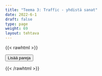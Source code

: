 ```yaml
---
title: "Teema 3: Traffic - yhdistä sanat"
date: 2022-6-1
draft: false
type: page
weight: 69
layout: tehtava
---
```

{{< rawhtml >}}
<link rel="stylesheet" type="text/css" href="/css/yhdistely.css"/>
<div id="nappulat">
<button id="lisaa">
Lisää pareja
</button>
</div>
<div id="kaikki"></div>
<div id="tehtava" class="grid grid-cols-2">
 <div><ul id="terms"> </ul></div>
 <div><ul id="defs"> </ul></div>

</div>


<script> 
 
 //Execute a JavaScript immediately after a page has been loaded
window.onload = function() {

  //Data for terms and definitions. This can be stored in a separate .js file, in a JSON file or here in the main file
     var data = {
       terms: [{
        
         index: 0, text: 'freight train'
    }, { index: 1, text: 'high-speed rail'
    }, { index: 2, text: 'lorry (BrE), truck (AmE)'
    }, { index: 3, text: 'regional / commuter / local train'
    }, { index: 4, text: 'tram'
    }, { index: 5, text: 'underground (BrE), subway (AmE)'
    }, { index: 6, text: 'vehicle'
    }, { index: 7, text: 'biker'
    }, { index: 8, text: 'co-driver'
    }, { index: 9, text: 'commuter'
    }, { index: 10, text: 'cyclist'
    }, { index: 11, text: 'motorist'
    }, { index: 12, text: 'passenger'
    }, { index: 13, text: 'pedestrian'
    }, { index: 14, text: 'traffic warden'
    }, { index: 15, text: 'accelerate'
    }, { index: 16, text: 'annual inspection, vehicle safety inspection, MOT (Ministry of Safety test)'
    }, { index: 17, text: 'annual vehicle tax'
    }, { index: 18, text: 'aviation'
    }, { index: 19, text: 'breathalyzer test'
    }, { index: 20, text: 'built-up area'
    }, { index: 21, text: 'bypass'
    }, { index: 22, text: 'car park (BrE), parking lot (AmE)'
    }, { index: 23, text: 'carpool'
    }, { index: 24, text: 'collision, crash'
    }, { index: 25, text: 'curb'
    }, { index: 26, text: 'cycling lane'
    }, { index: 27, text: 'detour, diversion'
    }, { index: 28, text: 'driving licence (BrE), driver’s license (AmE)'
    }, { index: 29, text: 'driving school'
    }, { index: 30, text: 'fast lane'
    }, { index: 31, text: 'fine, ticket'
    }, { index: 32, text: 'freight, cargo'
    }, { index: 33, text: 'gas station (AmE), service station (BrE)'
    }, { index: 34, text: 'head-on collision'
    }, { index: 35, text: 'highway'
    }, { index: 36, text: 'insurance'
    }, { index: 37, text: 'interchange'
    }, { index: 38, text: 'intersection, junction, crossroads'
    }, { index: 39, text: 'lane'
    }, { index: 40, text: 'lay-by (BrE), rest stop (AmE)'
    }, { index: 41, text: 'motorway (BrE), freeway (AmE), interstate (AmE)'
    }, { index: 42, text: 'one-way traffic'
    }, { index: 43, text: 'overtake (BrE), pass (AmE)'
    }, { index: 44, text: 'parallel parking'
    }, { index: 45, text: 'park'
    }, { index: 46, text: 'parking meter, parking app'
    }, { index: 47, text: 'parking space'
    }, { index: 48, text: 'pavement (BrE), sidewalk (AmE)'
    }, { index: 49, text: 'paving'
    }, { index: 50, text: 'pedestrian crossing (BrE), zebra crossing (BrE), crosswalk (AmE)'
    }, { index: 51, text: 'pile-up'
    }, { index: 52, text: 'public transport'
    }, { index: 53, text: 'rail, track'
    }, { index: 54, text: 'ramp, exit'
    }, { index: 55, text: 'reduce speed'
    }, { index: 56, text: 'refuel, fill the tank'
    }, { index: 57, text: 'right-of-way'
    }, { index: 58, text: 'ring road'
    }, { index: 59, text: 'road rage'
    }, { index: 60, text: 'road safety'
    }, { index: 61, text: 'roadworks'
    }, { index: 62, text: 'roundabout (BrE), traffic circle (AmE)'
    }, { index: 63, text: 'route'
    }, { index: 64, text: 'rush hour'
    }, { index: 65, text: 'shotgun'
    }, { index: 66, text: '(hard) shoulder'
    }, { index: 67, text: 'speed camera'
    }, { index: 68, text: 'speed limit'
    }, { index: 69, text: 'speed trap, radar'
    }, { index: 70, text: 'speeding'
    }, { index: 71, text: 'subway (BrE), underpass (AmE)'
    }, { index: 72, text: 'tailgating'
    }, { index: 73, text: 'toll, charge'
    }, { index: 74, text: 'traffic island'
    }, { index: 75, text: 'traffic jam, congestion'
    }, { index: 76, text: 'traffic regulation, rule of the road'
    }, { index: 77, text: 'traffic violation'

},

    ],
    definitions: [{
         index: 0, text: 'tavarajuna'
    }, { index: 1, text: 'luotijuna'
    }, { index: 2, text: 'rekka'
    }, { index: 3, text: 'taajamajuna'
    }, { index: 4, text: 'raitiovaunu'
    }, { index: 5, text: 'metro'
    }, { index: 6, text: 'ajoneuvo'
    }, { index: 7, text: 'moottoripyöräilijä, polkupyöräilijä'
    }, { index: 8, text: 'apukuski'
    }, { index: 9, text: 'työmatkalainen'
    }, { index: 10, text: 'pyöräilijä'
    }, { index: 11, text: 'moottoriajoneuvolla kulkeva'
    }, { index: 12, text: 'matkustaja'
    }, { index: 13, text: 'jalankulkija'
    }, { index: 14, text: 'pysäköinninvalvoja'
    }, { index: 15, text: 'kiihdyttää'
    }, { index: 16, text: 'katsastus'
    }, { index: 17, text: 'autovero'
    }, { index: 18, text: 'ilmailu'
    }, { index: 19, text: 'puhalluskoe'
    }, { index: 20, text: 'taajama'
    }, { index: 21, text: 'ohitustie'
    }, { index: 22, text: 'parkkipaikka'
    }, { index: 23, text: 'kimppakyyti'
    }, { index: 24, text: 'kolari'
    }, { index: 25, text: 'kadun reunakivi'
    }, { index: 26, text: 'pyörätie'
    }, { index: 27, text: 'kiertotie'
    }, { index: 28, text: 'ajokortti'
    }, { index: 29, text: 'autokoulu'
    }, { index: 30, text: 'ohituskaista'
    }, { index: 31, text: 'sakko'
    }, { index: 32, text: 'rahti'
    }, { index: 33, text: 'huoltoasema'
    }, { index: 34, text: 'nokkakolari'
    }, { index: 35, text: 'valtatie, päätie'
    }, { index: 36, text: 'vakuutus'
    }, { index: 37, text: 'eritasoliittymä'
    }, { index: 38, text: 'risteys'
    }, { index: 39, text: 'kaista'
    }, { index: 40, text: 'levähdyspaikka'
    }, { index: 41, text: 'moottoritie'
    }, { index: 42, text: 'yksisuuntainen liikenne'
    }, { index: 43, text: 'ohittaa'
    }, { index: 44, text: 'taskupysäköinti'
    }, { index: 45, text: 'pysäköidä'
    }, { index: 46, text: 'pysäköintimittari, pysäköintisovellus'
    }, { index: 47, text: 'pysäköintiruutu'
    }, { index: 48, text: 'jalkakäytävä'
    }, { index: 49, text: 'katukiveys, päällyste'
    }, { index: 50, text: 'suojatie'
    }, { index: 51, text: 'ketjukolari'
    }, { index: 52, text: 'julkinen liikenne'
    }, { index: 53, text: 'raide'
    }, { index: 54, text: 'ramppi'
    }, { index: 55, text: 'hidastaa, vähentää nopeutta'
    }, { index: 56, text: 'tankata'
    }, { index: 57, text: 'etuajo-oikeus'
    }, { index: 58, text: 'kehätie'
    }, { index: 59, text: 'rattiraivo'
    }, { index: 60, text: 'liikenneturvallisuus'
    }, { index: 61, text: 'tietyö'
    }, { index: 62, text: 'kiertoliittymä, liikenneympyrä'
    }, { index: 63, text: 'reitti'
    }, { index: 64, text: 'ruuhka-aika'
    }, { index: 65, text: 'apukuskin paikka'
    }, { index: 66, text: 'piennar'
    }, { index: 67, text: 'nopeudenvalvontakamera'
    }, { index: 68, text: 'nopeusrajoitus'
    }, { index: 69, text: 'tutka'
    }, { index: 70, text: 'ylinopeus'
    }, { index: 71, text: 'alikulkutunneli'
    }, { index: 72, text: 'puskurissa roikkuminen'
    }, { index: 73, text: 'maksu'
    }, { index: 74, text: 'keskikoroke'
    }, { index: 75, text: 'ruuhka'
    }, { index: 76, text: 'liikennesääntö'
    }, { index: 77, text: 'liikennerikkomus'
},

    ],
    //this creates matches for indexes. This is a sort of an Answer Sheet
    pairs: {
      0: 0,
      1: 1,
      2: 2,
      3: 3,
      4: 4,
      5: 5,
      6: 6,
      7: 7,
      8: 8,
      9: 9,
      10: 10,
      11: 11,
      12: 12,
      13: 13,
      14: 14,
      15: 15,
      16: 16,
      17: 17,
      18: 18,
      19: 19,
      20: 20,
      21: 21,
      22: 22,
      23: 23,
      24: 24,
      25: 25,
      26: 26,
      27: 27,
      28: 28,
      29: 29,
      30: 30,
      31: 31,
      32: 32,
      33: 33,
      34: 34,
      35: 35,
      36: 36,
      37: 37,
      38: 38,
      39: 39,
      40: 40,
      41: 41,
      42: 42,
      43: 43,
      44: 44,
      45: 45,
      46: 46,
      47: 47,
      48: 48,
      49: 49,
      50: 50,
      51: 51,
      52: 52,
      53: 53,
      54: 54,
      55: 55,
      56: 56,
      57: 57,
      58: 58,
      59: 59,
      60: 60,
      61: 61,
      62: 62,
      63: 63,
      64: 64,
      65: 65,
      66: 66,
      67: 67,
      68: 68,
      69: 69,
      70: 70,
      71: 71,
      72: 72,
      73: 73,
      74: 74,
      75: 75,
      76: 76,
      77: 77,
    }
  };
    
for (var a=[],i=0;i<78;++i) a[i]=i;

function shufflee(array) {
  var tmp, current, top = array.length;
  if(top) while(--top) {
    current = Math.floor(Math.random() * (top + 1));
    tmp = array[current];
    array[current] = array[top];
    array[top] = tmp;
  }
  return array;
}

a = shufflee(a);
  

  var selectedTerm = null, //to make sure none is selected onload
    selectedDef = null,
    termsContainer = document.querySelector("#terms"), //list of terms
    defsContainer = document.querySelector("#defs"); //list of definitions

  //This function takes two arguments, that is one term and one def to compare if they match. It returns True or False after compairing values of the "pairs" object property.     
  function isMatch(termIndex, defIndex) {
    return data.pairs[termIndex] === defIndex;
  }

  //This function adds HTML elements and content to the specified container (UL).
  function createListHTML(list, container) {
    container.innerHTML = ""; //first, clean up any existing LI elements
    for (var i = 0; i < 78; i++) {
      container.innerHTML = container.innerHTML + "<li data-index='" + list[i]["index"] + "'>" + "<span>" + list[i]["text"] + "</span>" + "</li>";

    }
  }

function addCSS(css){
  var elem=document.createElement('style');
  if(elem.styleSheet && !elem.sheet)elem.styleSheet.cssText=css;
  else elem.appendChild(document.createTextNode(css));
  document.getElementsByTagName('head')[0].appendChild(elem); 
}

  createListHTML(data.terms, termsContainer);
  createListHTML(data.definitions, defsContainer);

  //listen for a "click" event on a list of Terms and store the clicked object in the target object
  termsContainer.addEventListener("click", function(e) {
    var target = e.target.parentNode;
    if (target.className === "score")
      return;
    var termIndex = Number(target.getAttribute("data-index"));
    //the condition is that only one LI can be selected
    if (selectedTerm !== null && selectedTerm !== termIndex) {
      termsContainer.querySelector("li[data-index='" + selectedTerm + "']").removeAttribute("data-selected");
    }

    //deletion of the decoration
    if (target.hasAttribute("data-selected")) {
      target.removeAttribute("data-selected");
      selectedTerm = null;
    }
    //selecting on click	
    else {
      target.setAttribute("data-selected", true);
      selectedTerm = termIndex;
    }

    if (selectedTerm !== null && selectedDef !== null) {
      var term = document.querySelector("#terms [data-index='" + selectedTerm + "']");
      var def = document.querySelector("#defs [data-index='" + selectedDef + "']");
      if (isMatch(selectedTerm, selectedDef)) {
				term.className = "score";
        def.className = "score";
  			numero++;
   			term.style.order = (numero);
   			def.style.order = (numero);
            }
      selectedTerm = null;
      selectedDef = null;
      term.removeAttribute("data-selected");
      def.removeAttribute("data-selected");
			    }
  })

  defsContainer.addEventListener("click", function(e) {
    var target = e.target.parentNode;
    if (target.className === "score")
      return;
    var defIndex = Number(target.getAttribute("data-index"));
    var defText = Number(target.getAttribute("data-index"))

    if (selectedDef !== null && selectedDef !== defIndex) {
      defsContainer.querySelector("li[data-index='" + selectedDef + "']").removeAttribute("data-selected");
    }

    if (target.hasAttribute("data-selected"))
      target.removeAttribute("data-selected");
    else
      target.setAttribute("data-selected", true);
    selectedDef = Number(target.getAttribute("data-index"));
    if (selectedTerm !== null && selectedDef !== null) {
      //var term = document.querySelector("#terms [data-index='"+selectedTerm+"']");
      var term = termsContainer.querySelector("[data-index='" + selectedTerm + "']");
      //var def = document.querySelector("#defs [data-index='"+selectedDef+"']");
      var def = defsContainer.querySelector("[data-index='" + selectedDef + "']");
      if (isMatch(selectedTerm, selectedDef)) {
				term.className = "score";
        def.className = "score";
  			numero++;
   			term.style.order = (numero);
   			def.style.order = (numero);
       }
      
      selectedTerm = null; //poista napautusten valinta
      selectedDef = null; //poista napautusten valinta
      term.removeAttribute("data-selected");
      def.removeAttribute("data-selected");
    }
  })

  function shuffle() {
    randomSort(data.terms)
    randomSort(data.definitions)
    createListHTML(data.terms, termsContainer)
    createListHTML(data.definitions, defsContainer)
    addCSS("div#tehtava li[data-index]{display: none;}")
    addCSS("div#tehtava li[data-index='" + a[0] + "']{display: flex;}")
		addCSS("div#tehtava li[data-index='" + a[1] + "']{display: flex;}")
    addCSS("div#tehtava li[data-index='" + a[2] + "']{display: flex;}")
    addCSS("div#tehtava li[data-index='" + a[3] + "']{display: flex;}")
    addCSS("div#tehtava li[data-index='" + a[4] + "']{display: flex;}")
    addCSS("div#tehtava li[data-index='" + a[5] + "']{display: flex;}")
  }
  
  
  
  function randomSort(array) {
    var currentIndex = array.length,
      temporaryValue, randomIndex;

    // While there remain elements to shuffle...

    while (currentIndex !== 0) {

      // Pick a remaining element...
      randomIndex = Math.floor(Math.random() * currentIndex);
      currentIndex -= 1;

      // And swap it with the current element. SWAP
      temporaryValue = array[currentIndex];
      array[currentIndex] = array[randomIndex];
      array[randomIndex] = temporaryValue;
    }

    return array;
  }

  shuffle(); 
  
document.getElementById("lisaa").addEventListener("click", function() {
        h++;
        addCSS("div#tehtava li[data-index='" + a[h] + "']{display: flex;}")
				h++;
        addCSS("div#tehtava li[data-index='" + a[h] + "']{display: flex;}")
				h++;
        addCSS("div#tehtava li[data-index='" + a[h] + "']{display: flex;}")
				h++;
        addCSS("div#tehtava li[data-index='" + a[h] + "']{display: flex;}")
				h++;
        addCSS("div#tehtava li[data-index='" + a[h] + "']{display: flex;}")
				h++;
        addCSS("div#tehtava li[data-index='" + a[h] + "']{display: flex;}")
if(h>80){$("#kaikki").html("Kaikki lisätty jo!"); }      })
  }

var numero = 0;
var h = 6;
</script>
{{< /rawhtml >}}